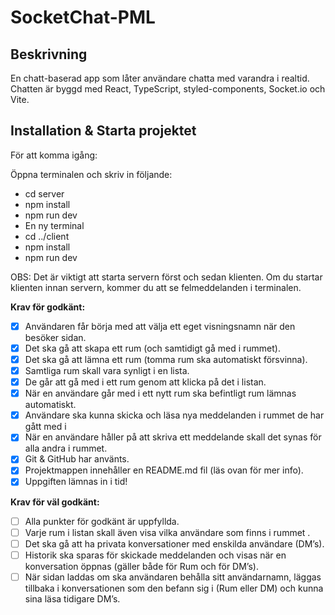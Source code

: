 # SocketChat-PML

## Beskrivning 
En chatt-baserad app som låter användare chatta med varandra i realtid. Chatten är byggd med React, TypeScript, styled-components, Socket.io och Vite.

## Installation & Starta projektet
För att komma igång:

Öppna terminalen och skriv in följande:
- cd server
- npm install
- npm run dev
- En ny terminal
- cd ../client
- npm install
- npm run dev

OBS: Det är viktigt att starta servern först och sedan klienten. Om du startar klienten innan servern, kommer du att se felmeddelanden i terminalen.

 **Krav för godkänt:**
- [x] Användaren får börja med att välja ett eget visningsnamn när den besöker sidan.
- [x] Det ska gå att skapa ett rum (och samtidigt gå med i rummet).
- [x] Det ska gå att lämna ett rum (tomma rum ska automatiskt försvinna).
- [x] Samtliga rum skall vara synligt i en lista.
- [x] De går att gå med i ett rum genom att klicka på det i listan.
- [x] När en användare går med i ett nytt rum ska befintligt rum lämnas automatiskt.
- [x] Användare ska kunna skicka och läsa nya meddelanden i rummet de har gått med i
- [x] När en användare håller på att skriva ett meddelande skall det synas för alla andra i
rummet.
- [x] Git & GitHub har använts.
- [x] Projektmappen innehåller en README.md fil (läs ovan för mer info).
- [x] Uppgiften lämnas in i tid!

**Krav för väl godkänt:**
- [ ] Alla punkter för godkänt är uppfyllda.
- [ ] Varje rum i listan skall även visa vilka användare som finns i rummet .
- [ ] Det ska gå att ha privata konversationer med enskilda användare (DM’s).
- [ ] Historik ska sparas för skickade meddelanden och visas när en konversation öppnas
(gäller både för Rum och för DM’s).
- [ ] När sidan laddas om ska användaren behålla sitt användarnamn, läggas tillbaka i
konversationen som den befann sig i (Rum eller DM) och kunna sina läsa tidigare DM’s.
